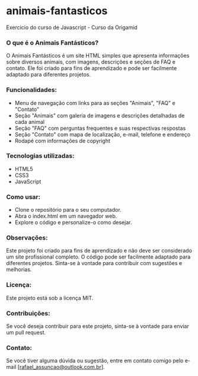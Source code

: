# animais-fantasticos
 Exercicio do curso de Javascript - Curso da Origamid


### O que é o Animais Fantásticos?

O Animais Fantásticos é um site HTML simples que apresenta informações sobre diversos animais, com imagens, descrições e seções de FAQ e contato. Ele foi criado para fins de aprendizado e pode ser facilmente adaptado para diferentes projetos.

### Funcionalidades:
* Menu de navegação com links para as seções "Animais", "FAQ" e "Contato"
* Seção "Animais" com galeria de imagens e descrições detalhadas de cada animal
* Seção "FAQ" com perguntas frequentes e suas respectivas respostas
* Seção "Contato" com mapa de localização, e-mail, telefone e endereço
* Rodapé com informações de copyright

### Tecnologias utilizadas:
* HTML5
* CSS3
* JavaScript

 ### Como usar:
* Clone o repositório para o seu computador.
* Abra o index.html em um navegador web.
* Explore o código e personalize-o como desejar.

### Observações:
Este projeto foi criado para fins de aprendizado e não deve ser considerado um site profissional completo.
O código pode ser facilmente adaptado para diferentes projetos.
Sinta-se à vontade para contribuir com sugestões e melhorias.

### Licença:
Este projeto está sob a licença MIT.

### Contribuições:
Se você deseja contribuir para este projeto, sinta-se à vontade para enviar um pull request.

### Contato:
Se você tiver alguma dúvida ou sugestão, entre em contato comigo pelo e-mail [rafael_assuncao@outlook.com.br].
